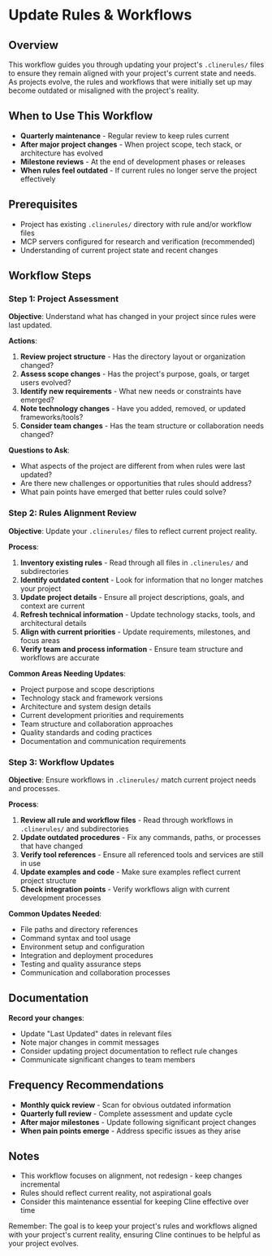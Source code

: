 # Update Rules & Workflows

## Overview

This workflow guides you through updating your project's `.clinerules/` files to ensure they remain aligned with your project's current state and needs. As projects evolve, the rules and workflows that were initially set up may become outdated or misaligned with the project's reality.

## When to Use This Workflow

- **Quarterly maintenance** - Regular review to keep rules current
- **After major project changes** - When project scope, tech stack, or architecture has evolved
- **Milestone reviews** - At the end of development phases or releases
- **When rules feel outdated** - If current rules no longer serve the project effectively

## Prerequisites

- Project has existing `.clinerules/` directory with rule and/or workflow files
- MCP servers configured for research and verification (recommended)
- Understanding of current project state and recent changes

## Workflow Steps

### Step 1: Project Assessment

**Objective**: Understand what has changed in your project since rules were last updated.

**Actions**:

1. **Review project structure** - Has the directory layout or organization changed?
2. **Assess scope changes** - Has the project's purpose, goals, or target users evolved?
3. **Identify new requirements** - What new needs or constraints have emerged?
4. **Note technology changes** - Have you added, removed, or updated frameworks/tools?
5. **Consider team changes** - Has the team structure or collaboration needs changed?

**Questions to Ask**:

- What aspects of the project are different from when rules were last updated?
- Are there new challenges or opportunities that rules should address?
- What pain points have emerged that better rules could solve?

### Step 2: Rules Alignment Review

**Objective**: Update your `.clinerules/` files to reflect current project reality.

**Process**:

1. **Inventory existing rules** - Read through all files in `.clinerules/` and subdirectories
2. **Identify outdated content** - Look for information that no longer matches your project
3. **Update project details** - Ensure all project descriptions, goals, and context are current
4. **Refresh technical information** - Update technology stacks, tools, and architectural details
5. **Align with current priorities** - Update requirements, milestones, and focus areas
6. **Verify team and process information** - Ensure team structure and workflows are accurate

**Common Areas Needing Updates**:

- Project purpose and scope descriptions
- Technology stack and framework versions
- Architecture and system design details
- Current development priorities and requirements
- Team structure and collaboration approaches
- Quality standards and coding practices
- Documentation and communication requirements

### Step 3: Workflow Updates

**Objective**: Ensure workflows in `.clinerules/` match current project needs and processes.

**Process**:

1. **Review all rule and workflow files** - Read through workflows in `.clinerules/` and subdirectories
2. **Update outdated procedures** - Fix any commands, paths, or processes that have changed
3. **Verify tool references** - Ensure all referenced tools and services are still in use
4. **Update examples and code** - Make sure examples reflect current project structure
5. **Check integration points** - Verify workflows align with current development processes

**Common Updates Needed**:

- File paths and directory references
- Command syntax and tool usage
- Environment setup and configuration
- Integration and deployment procedures
- Testing and quality assurance steps
- Communication and collaboration processes

## Documentation

**Record your changes**:

- Update "Last Updated" dates in relevant files
- Note major changes in commit messages
- Consider updating project documentation to reflect rule changes
- Communicate significant changes to team members

## Frequency Recommendations

- **Monthly quick review** - Scan for obvious outdated information
- **Quarterly full review** - Complete assessment and update cycle
- **After major milestones** - Update following significant project changes
- **When pain points emerge** - Address specific issues as they arise

## Notes

- This workflow focuses on alignment, not redesign - keep changes incremental
- Rules should reflect current reality, not aspirational goals
- Consider this maintenance essential for keeping Cline effective over time

Remember: The goal is to keep your project's rules and workflows aligned with your project's current reality, ensuring Cline continues to be helpful as your project evolves.
